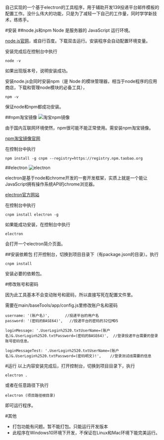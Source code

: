 自己实现的一个基于electron的工具程序，用于辅助开发139投递平台邮件模板的配置工作。没什么伟大的功能，只是为了减轻一下自己的工作量，同时学学新技术，练练手。

#安装
##node.js和npm
Node 是服务器的 JavaScript 运行环境。

[node.js官网](https://nodejs.org/en/)，或自行百度。下载双击运行。安装程序会自动配置环境变量。

安装完成后在控制台中执行

    node -v

如果出现版本号，说明安装成功。

安装node.js会同时安装npm（是 Node 的模块管理器，相当于node程序的应用商店，下载和管理node模块的必备工具），

    npm -v

保证node和npm都成功安装。

##npm淘宝镜像
![淘宝npm镜像](https://zos.alipayobjects.com/rmsportal/UQvFKvLLWPPmxTM.png)

由于国内互联网环境使然，npm很可能不能正常使用。需安装npm淘宝镜像。

[npm淘宝镜像官网](https://npm.taobao.org/)

在控制台中执行

    npm install -g cnpm --registry=https://registry.npm.taobao.org

##electron
![electron](https://camo.githubusercontent.com/5dd01312b30468423cb45b582b83773f5a9019bb/687474703a2f2f656c656374726f6e2e61746f6d2e696f2f696d616765732f656c656374726f6e2d6c6f676f2e737667)

electron是基于node和chrome开发的一套开发框架，实质上就是一个能让JavaScript拥有操作系统API的chrome浏览器。

[electron官方网站](http://electron.atom.io/)

在控制台中执行

    cnpm install electron -g

如果能成功安装，在控制台中执行

    electron

会打开一个electron简介页面。

##安装依赖包
打开控制台，切换到项目目录下（有package.json的目录）。执行

    cnpm install

安装必要的依赖包。

#修改账号和密码

因为此工具基本不会变动账号和密码，所以直接写死在配置文件里。

需要在main/baseTools/app/config.js里修改账户名和密码

    username: '(账户名)',       //投递平台的用户名
    password: '(密码的BASE64)',   //投递平台的密码的32位MD5
    
    loginMessage: '.UserLogin%2520.txtUserName=(账户名)&.UserLogin%2520.txtPassword=(密码的BASE64)',  //登录投递平台需要的登录账号密码信息。
    
    loginMessageTest: '.UserLogin%2520.txtUserName=(账户名)&.UserLogin%2520.txtPassword=(密码明文)!',    //登录测试线需要的信息

#运行
以上内容安装完成后，打开控制台，切换到项目目录下，执行

    electron .

或者在任意路径下执行

    electron (项目路径根目录)

即可运行程序。

#其他

* 打包功能有问题。暂不能打包。只能运行开发版本
* 此程序在Windows10环境下开发，不保证在Linux和Mac环境下能完美运行。

